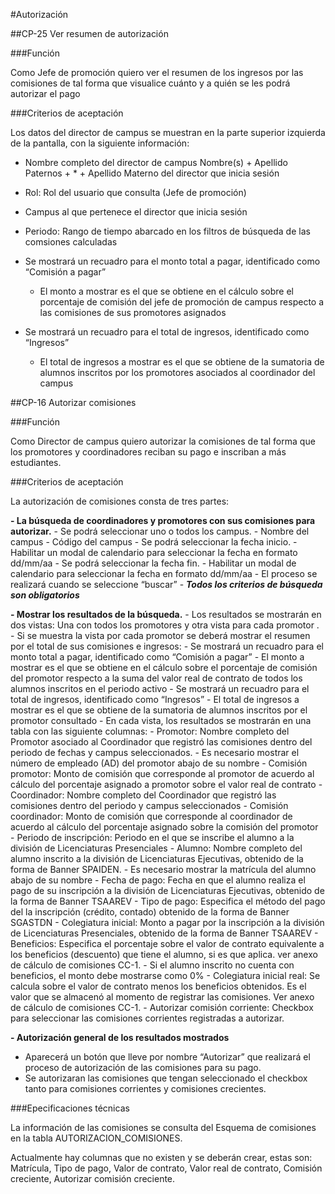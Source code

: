 #Autorización 


##CP-25 Ver resumen de autorización

###Función

Como Jefe de promoción
quiero ver el resumen de los ingresos por las comisiones
de tal forma que visualice cuánto y a quién se les podrá autorizar el pago

###Criterios de aceptación 

Los datos del director de campus se muestran en la parte superior izquierda de la pantalla, con la siguiente información:
- Nombre completo del director de campus Nombre(s) + Apellido Paternos + * + Apellido Materno del director que inicia sesión
- Rol: Rol del usuario que consulta (Jefe de promoción)
- Campus al que pertenece el director que inicia sesión
- Periodo: Rango de tiempo abarcado en los filtros de búsqueda de las comsiones calculadas  

- Se mostrará un recuadro para el monto total a pagar, identificado como “Comisión a pagar” 
	- El monto a mostrar es el que se obtiene en el cálculo sobre el porcentaje de comisión del jefe de promoción de campus respecto a las comisiones de sus promotores asignados 
- Se mostrará un recuadro para el total de ingresos, identificado como “Ingresos”
	- El total de ingresos a mostrar es el que se obtiene de la sumatoria de alumnos inscritos por los promotores asociados al coordinador del campus


##CP-16 Autorizar comisiones

###Función

Como Director de campus
quiero autorizar la comisiones
de tal forma que los promotores y coordinadores reciban su pago e inscriban a más estudiantes.


###Criterios de aceptación

La autorización de comisiones consta de tres partes:

**- La búsqueda de coordinadores y promotores con sus comisiones para autorizar.**
	- Se podrá seleccionar uno o todos los campus.
		- Nombre del campus
		- Código del campus
	- Se podrá seleccionar la fecha inicio.
		- Habilitar un modal de calendario para seleccionar la fecha en formato dd/mm/aa
	- Se podrá seleccionar la fecha fin.
		- Habilitar un modal de calendario para seleccionar la fecha en formato dd/mm/aa
	- El proceso se realizará cuando se seleccione “buscar”
	- ***Todos los criterios de búsqueda son obligatorios***

**- Mostrar los resultados de la búsqueda.**
	- Los resultados se mostrarán en dos vistas: Una con todos los promotores y otra vista para cada promotor .
		- Si se muestra la vista por cada promotor se deberá mostrar el resumen por el total de sus comisiones e ingresos:
			- Se mostrará un recuadro para el monto total a pagar, identificado como “Comisión a pagar” 
			- El monto a mostrar es el que se obtiene en el cálculo sobre el porcentaje de comisión del promotor respecto a la suma del valor real de contrato de todos los alumnos inscritos en el periodo activo
			- Se mostrará un recuadro para el total de ingresos, identificado como “Ingresos” 
			- El total de ingresos a mostrar es el que se obtiene de la sumatoria de alumnos inscritos por el promotor consultado 
	- En cada vista, los resultados se mostrarán en una tabla con las siguiente columnas:
		- Promotor: Nombre completo del Promotor asociado al Coordinador que registró las comisiones dentro del periodo de fechas y campus seleccionados.
			- Es necesario mostrar el número de empleado (AD) del promotor abajo de su nombre
		- Comisión promotor: Monto de comisión que corresponde al promotor de acuerdo al cálculo del porcentaje asignado a promotor sobre el valor real de contrato
		- Coordinador: Nombre completo del Coordinador que registró las comisiones dentro del periodo y campus seleccionados 
		- Comisión coordinador: Monto de comisión que corresponde al coordinador de acuerdo al cálculo del porcentaje asignado sobre la comisión del promotor  
		- Periodo de inscripción: Periodo en el que se inscribe el alumno a la división de Licenciaturas Presenciales
		- Alumno: Nombre completo del alumno inscrito a la división de Licenciaturas Ejecutivas, obtenido de la forma de Banner SPAIDEN.
			- Es necesario mostrar la matrícula del alumno abajo de su nombre
		- Fecha de pago: Fecha en que el alumno realiza el pago de su inscripción a la división de Licenciaturas Ejecutivas, obtenido de la forma de Banner TSAAREV
		- Tipo de pago: Especifica el método del pago del la inscripción (crédito, contado)  obtenido de la forma de Banner SGASTDN
		- Colegiatura inicial: Monto a pagar por la inscripción a la división de Licenciaturas Presenciales, obtenido de la forma de Banner TSAAREV 
		- Beneficios: Especifica el porcentaje sobre el valor de contrato equivalente a los beneficios (descuento) que tiene el alumno, si es que aplica. ver anexo de cálculo de comisiones CC-1.
		- Si el alumno inscrito no cuenta con beneficios, el monto debe mostrarse como 0%
		- Colegiatura inicial real: Se calcula sobre el valor de contrato menos los beneficios obtenidos. Es el valor que se almacenó al momento de registrar las comisiones. Ver anexo de cálculo de comisiones CC-1.
		- Autorizar comisión corriente: Checkbox para seleccionar las comisiones corrientes registradas a autorizar.

**- Autorización general de los resultados mostrados**
- Aparecerá un botón que lleve por nombre “Autorizar” que realizará el proceso de autorización de las comisiones para su pago.
- Se autorizaran las comisiones que tengan seleccionado el checkbox tanto para comisiones corrientes y comisiones crecientes.

###Epecificaciones técnicas

La información de las comisiones se consulta del Esquema de comisiones en la tabla AUTORIZACION_COMISIONES.

Actualmente hay columnas que no existen y se deberán crear, estas son: Matrícula, Tipo de pago, Valor de contrato, Valor real de contrato, Comisión creciente, Autorizar comisión creciente.